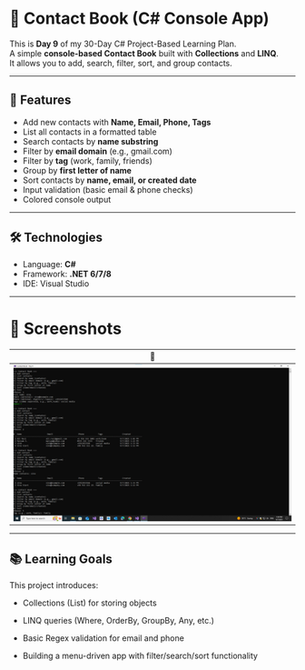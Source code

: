 # 📒 Contact Book (C# Console App)

This is **Day 9** of my 30-Day C# Project-Based Learning Plan.  
A simple **console-based Contact Book** built with **Collections** and **LINQ**.  
It allows you to add, search, filter, sort, and group contacts.

---

## 🚀 Features
- Add new contacts with **Name, Email, Phone, Tags**  
- List all contacts in a formatted table  
- Search contacts by **name substring**  
- Filter by **email domain** (e.g., gmail.com)  
- Filter by **tag** (work, family, friends)  
- Group by **first letter of name**  
- Sort contacts by **name, email, or created date**  
- Input validation (basic email & phone checks)  
- Colored console output  

---

## 🛠️ Technologies
- Language: **C#**  
- Framework: **.NET 6/7/8**  
- IDE: Visual Studio  

---

# 📸 Screenshots

| 📒 |
|-----|
| ![Screenshot](./contact.png) |

---

## 📚 Learning Goals

This project introduces:

- Collections (List<T>) for storing objects

- LINQ queries (Where, OrderBy, GroupBy, Any, etc.)

- Basic Regex validation for email and phone

- Building a menu-driven app with filter/search/sort functionality
